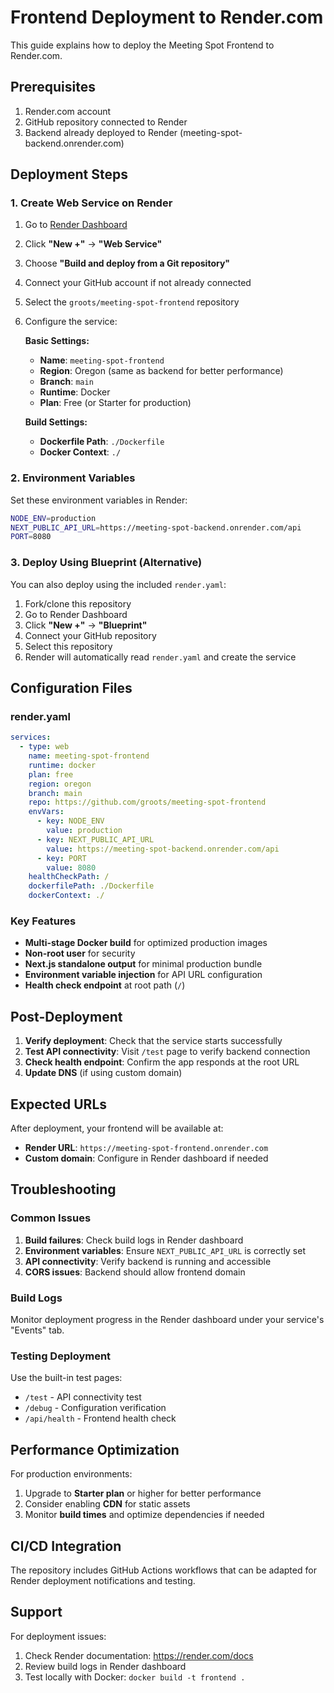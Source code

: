 # Frontend Deployment to Render.com

This guide explains how to deploy the Meeting Spot Frontend to Render.com.

## Prerequisites

1. Render.com account
2. GitHub repository connected to Render
3. Backend already deployed to Render (meeting-spot-backend.onrender.com)

## Deployment Steps

### 1. Create Web Service on Render

1. Go to [Render Dashboard](https://dashboard.render.com)
2. Click **"New +"** → **"Web Service"**
3. Choose **"Build and deploy from a Git repository"**
4. Connect your GitHub account if not already connected
5. Select the `groots/meeting-spot-frontend` repository
6. Configure the service:

   **Basic Settings:**

   - **Name**: `meeting-spot-frontend`
   - **Region**: Oregon (same as backend for better performance)
   - **Branch**: `main`
   - **Runtime**: Docker
   - **Plan**: Free (or Starter for production)

   **Build Settings:**

   - **Dockerfile Path**: `./Dockerfile`
   - **Docker Context**: `./`

### 2. Environment Variables

Set these environment variables in Render:

```bash
NODE_ENV=production
NEXT_PUBLIC_API_URL=https://meeting-spot-backend.onrender.com/api
PORT=8080
```

### 3. Deploy Using Blueprint (Alternative)

You can also deploy using the included `render.yaml`:

1. Fork/clone this repository
2. Go to Render Dashboard
3. Click **"New +"** → **"Blueprint"**
4. Connect your GitHub repository
5. Select this repository
6. Render will automatically read `render.yaml` and create the service

## Configuration Files

### render.yaml

```yaml
services:
  - type: web
    name: meeting-spot-frontend
    runtime: docker
    plan: free
    region: oregon
    branch: main
    repo: https://github.com/groots/meeting-spot-frontend
    envVars:
      - key: NODE_ENV
        value: production
      - key: NEXT_PUBLIC_API_URL
        value: https://meeting-spot-backend.onrender.com/api
      - key: PORT
        value: 8080
    healthCheckPath: /
    dockerfilePath: ./Dockerfile
    dockerContext: ./
```

### Key Features

- **Multi-stage Docker build** for optimized production images
- **Non-root user** for security
- **Next.js standalone output** for minimal production bundle
- **Environment variable injection** for API URL configuration
- **Health check endpoint** at root path (`/`)

## Post-Deployment

1. **Verify deployment**: Check that the service starts successfully
2. **Test API connectivity**: Visit `/test` page to verify backend connection
3. **Check health endpoint**: Confirm the app responds at the root URL
4. **Update DNS** (if using custom domain)

## Expected URLs

After deployment, your frontend will be available at:

- **Render URL**: `https://meeting-spot-frontend.onrender.com`
- **Custom domain**: Configure in Render dashboard if needed

## Troubleshooting

### Common Issues

1. **Build failures**: Check build logs in Render dashboard
2. **Environment variables**: Ensure `NEXT_PUBLIC_API_URL` is correctly set
3. **API connectivity**: Verify backend is running and accessible
4. **CORS issues**: Backend should allow frontend domain

### Build Logs

Monitor deployment progress in the Render dashboard under your service's "Events" tab.

### Testing Deployment

Use the built-in test pages:

- `/test` - API connectivity test
- `/debug` - Configuration verification
- `/api/health` - Frontend health check

## Performance Optimization

For production environments:

1. Upgrade to **Starter plan** or higher for better performance
2. Consider enabling **CDN** for static assets
3. Monitor **build times** and optimize dependencies if needed

## CI/CD Integration

The repository includes GitHub Actions workflows that can be adapted for Render deployment notifications and testing.

## Support

For deployment issues:

1. Check Render documentation: https://render.com/docs
2. Review build logs in Render dashboard
3. Test locally with Docker: `docker build -t frontend .`
